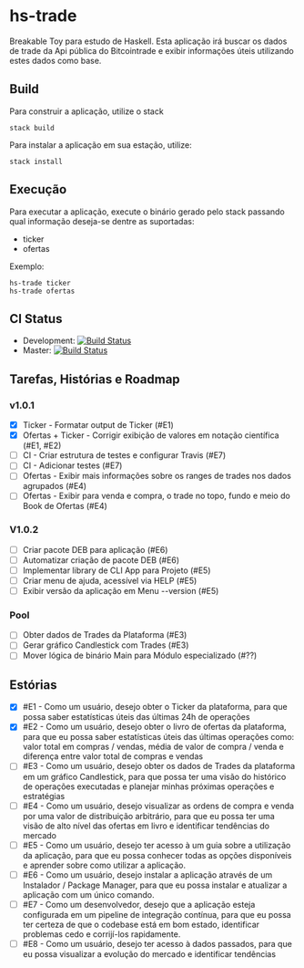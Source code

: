 # hs-trade
Breakable Toy para estudo de Haskell. Esta aplicação irá buscar os dados de trade da Api pública do Bitcointrade e exibir informações úteis utilizando estes dados como base.

## Build
Para construir a aplicação, utilize o stack

    stack build

Para instalar a aplicação em sua estação, utilize:

    stack install

## Execução
Para executar a aplicação, execute o binário gerado pelo stack passando qual informação deseja-se dentre as suportadas: 

- ticker
- ofertas

Exemplo:

    hs-trade ticker
    hs-trade ofertas

## CI Status
- Development: [![Build Status](https://travis-ci.org/Miguel-Fontes/hs-trade.svg?branch=development)](https://travis-ci.org/Miguel-Fontes/hs-trade)
- Master: [![Build Status](https://travis-ci.org/Miguel-Fontes/hs-trade.svg?branch=master)](https://travis-ci.org/Miguel-Fontes/hs-trade)


## Tarefas, Histórias e Roadmap
### v1.0.1
- [x] Ticker - Formatar output de Ticker (#E1)
- [x] Ofertas + Ticker - Corrigir exibição de valores em notação científica (#E1, #E2)
- [ ] CI - Criar estrutura de testes e configurar Travis (#E7)
- [ ] CI - Adicionar testes (#E7)
- [ ] Ofertas - Exibir mais informações sobre os ranges de trades nos dados agrupados (#E4)
- [ ] Ofertas - Exibir para venda e compra, o trade no topo, fundo e meio do Book de Ofertas (#E4)

### V1.0.2
- [ ] Criar pacote DEB para aplicação (#E6)
- [ ] Automatizar criação de pacote DEB (#E6)
- [ ] Implementar library de CLI App para Projeto (#E5)
- [ ] Criar menu de ajuda, acessível via HELP (#E5)
- [ ] Exibir versão da aplicação em Menu --version (#E5)

### Pool
- [ ] Obter dados de Trades da Plataforma (#E3)
- [ ] Gerar gráfico Candlestick com Trades (#E3)
- [ ] Mover lógica de binário Main para Módulo especializado (#??)

## Estórias
- [x] #E1 - Como um usuário, desejo obter o Ticker da plataforma, para que possa saber estatísticas úteis das últimas 24h de operações
- [x] #E2 - Como um usuário, desejo obter o livro de ofertas da plataforma, para que eu possa saber estatísticas úteis das últimas operações como: valor total em compras / vendas, média de valor de compra / venda e diferença entre valor total de compras e vendas
- [ ] #E3 - Como um usuário, desejo obter os dados de Trades da plataforma em um gráfico Candlestick, para que possa ter uma visão do histórico de operações executadas e planejar minhas próximas operações e estratégias
- [ ] #E4 - Como um usuário, desejo visualizar as ordens de compra e venda por uma valor de distribuição arbitrário, para que eu possa ter uma visão de alto nível das ofertas em livro e identificar tendências do mercado
- [ ] #E5 - Como um usuário, desejo ter acesso à um guia sobre a utilização da aplicação, para que eu possa conhecer todas as opções disponíveis e aprender sobre como utilizar a aplicação.
- [ ] #E6 - Como um usuário, desejo instalar a aplicação através de um Instalador / Package Manager, para que eu possa instalar e atualizar a aplicação com um único comando.
- [ ] #E7 - Como um desenvolvedor, desejo que a aplicação esteja configurada em um pipeline de integração contínua, para que eu possa ter certeza de que o codebase está em bom estado, identificar problemas cedo e corrijí-los rapidamente.
- [ ] #E8 - Como um usuário, desejo ter acesso à dados passados, para que eu possa visualizar a evolução do mercado e identificar tendências